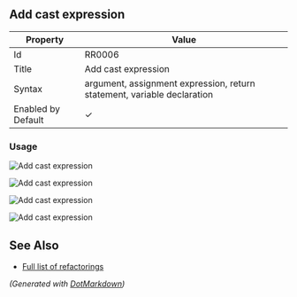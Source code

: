 ## Add cast expression

| Property           | Value                                                                   |
| ------------------ | ----------------------------------------------------------------------- |
| Id                 | RR0006                                                                  |
| Title              | Add cast expression                                                     |
| Syntax             | argument, assignment expression, return statement, variable declaration |
| Enabled by Default | &#x2713;                                                                |

### Usage

![Add cast expression](../../images/refactorings/AddCastExpressionToArgument.png)

![Add cast expression](../../images/refactorings/AddCastExpressionToAssignmentExpression.png)

![Add cast expression](../../images/refactorings/AddCastExpressionToReturnStatement.png)

![Add cast expression](../../images/refactorings/AddCastExpressionToVariableDeclaration.png)

## See Also

* [Full list of refactorings](Refactorings.md)


*\(Generated with [DotMarkdown](http://github.com/JosefPihrt/DotMarkdown)\)*